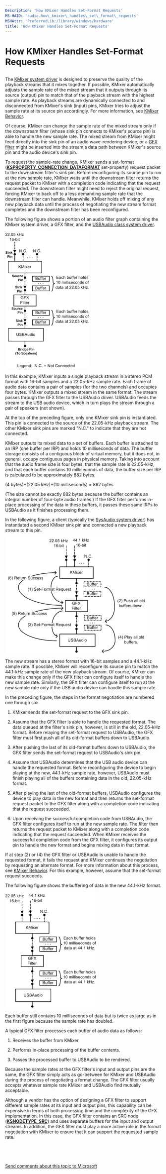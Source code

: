 ```yaml
---
Description: 'How KMixer Handles Set-Format Requests'
MS-HAID: 'audio.how\_kmixer\_handles\_set\_format\_requests'
MSHAttr: 'PreferredLib:/library/windows/hardware'
title: 'How KMixer Handles Set-Format Requests'
---
```


# How KMixer Handles Set-Format Requests


## <span id="how_kmixer_handles_set_format_requests"></span><span id="HOW_KMIXER_HANDLES_SET_FORMAT_REQUESTS"></span>


The [KMixer system driver](kernel-mode-wdm-audio-components.md#kmixer-system-driver) is designed to preserve the quality of the playback streams that it mixes together. If possible, KMixer automatically adjusts the sample rate of the mixed stream that it outputs through its source (output) pin to match that of the playback stream with the highest sample rate. As playback streams are dynamically connected to and disconnected from KMixer's sink (input) pins, KMixer tries to adjust the sample rate at its source pin accordingly. For more information, see [KMixer Behavior](kmixer-behavior.md).

Of course, KMixer can change the sample rate of the mixed stream only if the downstream filter (whose sink pin connects to KMixer's source pin) is able to handle the new sample rate. The mixed stream from KMixer might feed directly into the sink pin of an audio wave-rendering device, or a [GFX filter](gfx-filters.md) might be inserted into the stream's data path between KMixer's source pin and the audio device's sink pin.

To request the sample-rate change, KMixer sends a set-format ([**KSPROPERTY\_CONNECTION\_DATAFORMAT**](stream.ksproperty_connection_dataformat) set-property) request packet to the downstream filter's sink pin. Before reconfiguring its source pin to run at the new sample rate, KMixer waits until the downstream filter returns the request packet to KMixer with a completion code indicating that the request succeeded. The downstream filter might need to reject the original request, forcing KMixer to back off to a less demanding sample rate that the downstream filter can handle. Meanwhile, KMixer holds off mixing of any new playback data until the process of negotiating the new stream format completes and the downstream filter has been reconfigured.

The following figure shows a portion of an audio filter graph containing the KMixer system driver, a GFX filter, and the [USBAudio class system driver](kernel-mode-wdm-audio-components.md#usbaudio-class-system-driver).

![diagram illustrating a mixed stream with a 22.05-kilohertz sample rate](images/setfmt1.png)

In this example, KMixer inputs a single playback stream in a stereo PCM format with 16-bit samples and a 22.05-kHz sample rate. Each frame of audio data contains a pair of samples (for the two channels) and occupies four bytes. KMixer outputs a mixed stream in the same format. The stream passes through the GFX filter to the USBAudio driver. USBAudio feeds the stream to the USB audio device, which in turn plays the stream through a pair of speakers (not shown).

At the top of the preceding figure, only one KMixer sink pin is instantiated. This pin is connected to the source of the 22.05-kHz playback stream. The other KMixer sink pins are marked "N.C." to indicate that they are not connected.

KMixer outputs its mixed data to a set of buffers. Each buffer is attached to an IRP (one buffer per IRP) and holds 10 milliseconds of data. The buffer storage consists of a contiguous block of virtual memory, but it does not, in general, occupy contiguous pages in physical memory. Taking into account that the audio frame size is four bytes, that the sample rate is 22.05-kHz, and that each buffer contains 10 milliseconds of data, the buffer size per IRP is calculated to be approximately 882 bytes:

(4 bytes)\*(22.05 kHz)\*(10 milliseconds) = 882 bytes

(The size cannot be exactly 882 bytes because the buffer contains an integral number of four-byte audio frames.) If the GFX filter performs in-place processing of the data in these buffers, it passes these same IRPs to USBAudio as it finishes processing them.

In the following figure, a client (typically the [SysAudio system driver](kernel-mode-wdm-audio-components.md#sysaudio-system-driver)) has instantiated a second KMixer sink pin and connected a new playback stream to this pin.

![diagram illustrating kmixer format negotiation with downstream filters](images/setfmt2.png)

The new stream has a stereo format with 16-bit samples and a 44.1-kHz sample rate. If possible, KMixer will reconfigure its source pin to match the 44.1-kHz sample rate of the new playback stream. Of course, KMixer can make this change only if the GFX filter can configure itself to handle the new sample rate. Similarly, the GFX filter can configure itself to run at the new sample rate only if the USB audio device can handle this sample rate.

In the preceding figure, the steps in the format negotiation are numbered one through six:

1.  KMixer sends the set-format request to the GFX sink pin.

2.  Assume that the GFX filter is able to handle the requested format. The data queued at the filter's sink pin, however, is still in the old, 22.05-kHz format. Before relaying the set-format request to USBAudio, the GFX filter must first push all of its old-format buffers down to USBAudio.

3.  After pushing the last of its old-format buffers down to USBAudio, the GFX filter sends the set-format request to USBAudio's sink pin.

4.  Assume that USBAudio determines that the USB audio device can handle the requested format. Before reconfiguring the device to begin playing at the new, 44.1-kHz sample rate, however, USBAudio must finish playing all of the buffers containing data in the old, 22.05-kHz format.

5.  After playing the last of the old-format buffers, USBAudio configures the device to play data in the new format and then returns the set-format request packet to the GFX filter along with a completion code indicating that the request succeeded.

6.  Upon receiving the successful completion code from USBAudio, the GFX filter configures itself to run at the new sample rate. The filter then returns the request packet to KMixer along with a completion code indicating that the request succeeded. When KMixer receives the successful completion code from the GFX filter, it configures its output pin to handle the new format and begins mixing data in that format.

If at step (2) or (4) the GFX filter or USBAudio is unable to handle the requested format, it fails the request and KMixer continues the negotiation by requesting an alternate format. For more information about this process, see [KMixer Behavior](kmixer-behavior.md). For this example, however, assume that the set-format request succeeds.

The following figure shows the buffering of data in the new 44.1-kHz format.

![diagram illustrating a mixed stream with a 44.1-kilohertz sample rate](images/setfmt3.png)

Each buffer still contains 10 milliseconds of data but is twice as large as in the first figure because the sample rate has doubled.

A typical GFX filter processes each buffer of audio data as follows:

1.  Receives the buffer from KMixer.

2.  Performs in-place processing of the buffer contents.

3.  Passes the processed buffer to USBAudio to be rendered.

Because the sample rates at the GFX filter's input and output pins are the same, the GFX filter simply acts as go-between for KMixer and USBAudio during the process of negotiating a format change. The GFX filter usually accepts whatever sample rate KMixer and USBAudio find mutually acceptable.

Although a vendor has the option of designing a GFX filter to support different sample rates at its input and output pins, this capability can be expensive in terms of both processing time and the complexity of the GFX implementation. In this case, the GFX filter contains an SRC node ([**KSNODETYPE\_SRC**](audio.ksnodetype_src)) and uses separate buffers for the input and output streams. In addition, the GFX filter must play a more active role in the format negotiation with KMixer to ensure that it can support the requested sample rate.

 

 

[Send comments about this topic to Microsoft](mailto:wsddocfb@microsoft.com?subject=Documentation%20feedback%20[audio\audio]:%20How%20KMixer%20Handles%20Set-Format%20Requests%20%20RELEASE:%20%287/14/2016%29&body=%0A%0APRIVACY%20STATEMENT%0A%0AWe%20use%20your%20feedback%20to%20improve%20the%20documentation.%20We%20don't%20use%20your%20email%20address%20for%20any%20other%20purpose,%20and%20we'll%20remove%20your%20email%20address%20from%20our%20system%20after%20the%20issue%20that%20you're%20reporting%20is%20fixed.%20While%20we're%20working%20to%20fix%20this%20issue,%20we%20might%20send%20you%20an%20email%20message%20to%20ask%20for%20more%20info.%20Later,%20we%20might%20also%20send%20you%20an%20email%20message%20to%20let%20you%20know%20that%20we've%20addressed%20your%20feedback.%0A%0AFor%20more%20info%20about%20Microsoft's%20privacy%20policy,%20see%20http://privacy.microsoft.com/en-us/default.aspx. "Send comments about this topic to Microsoft")




